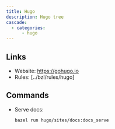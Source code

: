 ```yaml
---
title: Hugo
description: Hugo tree
cascade:
  - categories:
      - hugo
---
```


## Links

- Website: https://gohugo.io
- Rules: [../bzl/rules/hugo]

## Commands

- Serve docs:
  ```sh
  bazel run hugo/sites/docs:docs_serve
  ```
